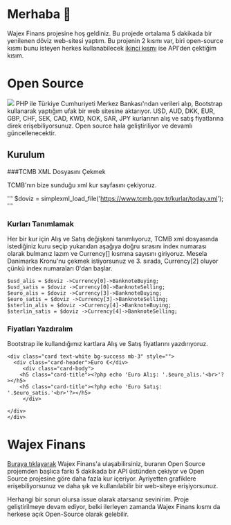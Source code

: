 # Merhaba 👋

Wajex Finans projesine hoş geldiniz. Bu projede ortalama 5 dakikada bir yenilenen döviz web-sitesi yaptım.
Bu projenin 2 kısmı var, biri open-source kısmı bunu isteyen herkes kullanabilecek [ikinci kısmı](https://finans.wajex.net) ise API'den çektiğim kısım.



# Open Source 
![](https://img.shields.io/badge/Code-PHP-informational?style=flat&logo=php&logoColor=white&color=blueviolet)
PHP ile Türkiye Cumhuriyeti Merkez Bankası'ndan verileri alıp, Bootstrap kullanarak yaptığım ufak bir web sitesine aktarıyor.
USD, AUD, DKK, EUR, GBP, CHF, SEK, CAD, KWD, NOK, SAR, JPY kurlarının alış ve satış fiyatlarına direk erişebiliyorsunuz.
Open source hala geliştiriliyor ve devamlı güncellenecektir.

## Kurulum

###TCMB XML Dosyasını Çekmek

TCMB'nın bize sunduğu xml kur sayfasını çekiyoruz.

'''
$doviz = simplexml_load_file('https://www.tcmb.gov.tr/kurlar/today.xml');
'''

### Kurları Tanımlamak

Her bir kur için Alış ve Satış değişkeni tanımlıyoruz, TCMB xml dosyasında istediğiniz kuru seçip yukarıdan aşağıya doğru sırasını index numarası olarak bulmanız lazım ve Currency[] kısmına sayısını giriyoruz. 
Mesela Danimarka Kronu'nu çekmek istiyorsunuz ve 3. sırada, Currency[2] oluyor çünkü index numaraları 0'dan başlar. 

```
$usd_alis = $doviz ->Currency[0]->BanknoteBuying;
$usd_satis = $doviz ->Currency[0]->BanknoteSelling;
$euro_alis = $doviz ->Currency[3]->BanknoteBuying;
$euro_satis = $doviz ->Currency[3]->BanknoteSelling;
$sterlin_alis = $doviz ->Currency[4]->BanknoteBuying;
$sterlin_satis = $doviz ->Currency[4]->BanknoteSelling;
```

### Fiyatları Yazdıralım

Bootstrap ile kullandığımız kartlara Alış ve Satış fiyatlarını yazdırıyoruz.

```
<div class="card text-white bg-success mb-3" style="">
  <div class="card-header">Euro €</div>
     <div class="card-body">
    <h5 class="card-title"><?php echo 'Euro Alış: '.$euro_alis.'<br>'?></h5>
    <h5 class="card-title"><?php echo 'Euro Satış: '.$euro_satis.'<br>'?></h5>
     </div>

</div>
</div>
```


# Wajex Finans

[Buraya tıklayarak](https://finans.wajex.net) Wajex Finans'a ulaşabilirsiniz, buranın Open Source projemden başlıca farkı 5 dakikada bir API üstünden çekiyor
ve Open Source projesine göre daha fazla kur içeriyor. Ayriyetten grafiklere erişebiliyorsunuz ve daha şık ve kullanılabilir bir web-siteye erişiyorsunuz.


Herhangi bir sorun olursa issue olarak atarsanız sevinirim.
Proje geliştirilmeye devam ediyor, belki ilerleyen zamanda Wajex Finans kısmı da herkese açık Open-Source olarak gelebilir.
